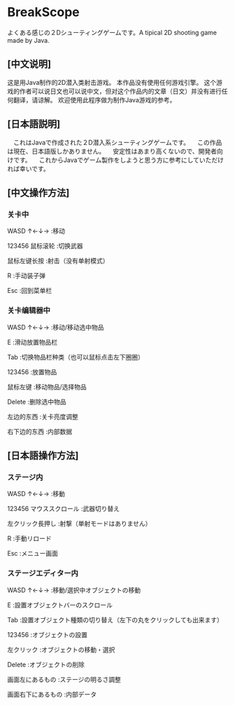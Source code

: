 # BreakScope
よくある感じの２Dシューティングゲームです。A tipical 2D shooting game made by Java.

## [中文说明]
 这是用Java制作的2D潜入类射击游戏。
 本作品没有使用任何游戏引擎。
 这个游戏的作者可以说日文也可以说中文，但对这个作品内的文章（日文）并没有进行任何翻译，请谅解。
 欢迎使用此程序做为制作Java游戏的参考。
 
## [日本語説明]
　これはJavaで作成された２D潜入系シューティングゲームです。
　この作品は現在、日本語版しかありません。
　安定性はあまり高くないので、開発者向けです。
　これからJavaでゲーム製作をしようと思う方に参考にしていただければ幸いです。

## [中文操作方法]

### 关卡中

WASD ↑←↓→ :移动

123456 鼠标滚轮 :切换武器

鼠标左键长按 :射击（没有单射模式）

R :手动装子弹

Esc :回到菜单栏


### 关卡编辑器中

WASD ↑←↓→ :移动/移动选中物品

E :滑动放置物品栏

Tab :切换物品栏种类（也可以鼠标点击左下圈圈）

123456 :放置物品

鼠标左键 :移动物品/选择物品

Delete :删除选中物品

左边的东西 :关卡亮度调整

右下边的东西 :内部数据


## [日本語操作方法]

### ステージ内

WASD ↑←↓→ :移動

123456 マウススクロール :武器切り替え

左クリック長押し :射撃（単射モードはありません）

R :手動リロード

Esc :メニュー画面


### ステージエディター内

WASD ↑←↓→ :移動/選択中オブジェクトの移動

E :設置オブジェクトバーのスクロール

Tab :設置オブジェクト種類の切り替え（左下の丸をクリックしても出来ます）

123456 :オブジェクトの設置

左クリック :オブジェクトの移動・選択

Delete :オブジェクトの削除

画面左にあるもの :ステージの明るさ調整

画面右下にあるもの :内部データ
